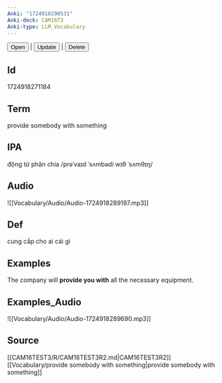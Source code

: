 ```yaml
---
Anki: "1724918290531"
Anki-deck: CAM16T3
Anki-type: LLM_Vocabulary
---
```

<button class="anki-btn-open">Open</button> | <button class="anki-btn-update">Update</button> | <button class="anki-btn-delete">Delete</button>

## Id
1724918271184
## Term
provide somebody with something
## IPA
động từ phân chia /prəˈvaɪd ˈsʌmbədi wɪθ ˈsʌmθɪŋ/
## Audio
 ![[Vocabulary/Audio/Audio-1724918289197.mp3]]
## Def
 cung cấp cho ai cái gì

## Examples
The company will **provide you with** all the necessary equipment. 

## Examples_Audio
![[Vocabulary/Audio/Audio-1724918289690.mp3]]
## Source
 [[CAM16TEST3/R/CAM16TEST3R2.md|CAM16TEST3R2]] [[Vocabulary/provide somebody with something|provide somebody with something]]